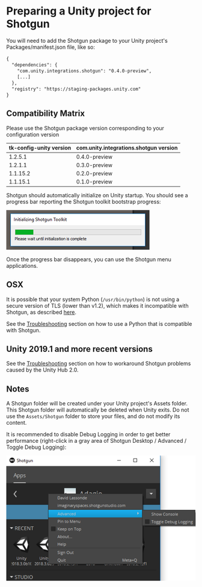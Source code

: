 # Preparing a Unity project for Shotgun
You will need to add the Shotgun package to your Unity project's Packages/manifest.json file, like so:
```
{
  "dependencies": {
    "com.unity.integrations.shotgun": "0.4.0-preview",
	[...]
  },
  "registry": "https://staging-packages.unity.com"
}
```

## Compatibility Matrix
Please use the Shotgun package version corresponding to your configuration version

| tk-config-unity version | com.unity.integrations.shotgun version |
| :---------------------- | :------------------------------------- |
| 1.2.5.1                 | 0.4.0-preview                          |
| 1.2.1.1                 | 0.3.0-preview                          |
| 1.1.15.2                | 0.2.0-preview                          |
| 1.1.15.1                | 0.1.0-preview                          |
   
Shotgun should automatically initialize on Unity startup. You should see a 
progress bar reporting the Shotgun toolkit bootstrap progress:

![Toolkit Progress Bar](images/toolkit_progress_bar.png)

Once the progress bar disappears, you can use the Shotgun menu applications. 

## OSX
It is possible that your system Python (`/usr/bin/python`) is not using a secure
version of TLS (lower than v1.2), which makes it incompatible with Shotgun, as described 
[here](https://support.shotgunsoftware.com/hc/en-us/articles/360009371913-Insecure-HTTPS-and-Old-Toolkit-Core-Deprecation-May-15th-2019).

See the [Troubleshooting](troubleshooting.md#using-a-python-that-is-compatible-with-shotgun) 
section on how to use a Python that is compatible with Shotgun.

## Unity 2019.1 and more recent versions
See the [Troubleshooting](troubleshooting.md#unity-20191-and-more-recent-versions) 
section on how to workaround Shotgun problems caused by the Unity Hub 2.0.

## Notes
A Shotgun folder will be created under your Unity project's 
Assets folder. This Shotgun folder will automatically be deleted when Unity 
exits. Do not use the `Assets/Shotgun` folder to store your files, and do not 
modify its content.

It is recommended to disable Debug Logging in order to get better performance 
(right-click in a 
gray area of Shotgun Desktop / Advanced / Toggle Debug Logging):

![Toggle Debug Logging](images/toggle_debug.png)

